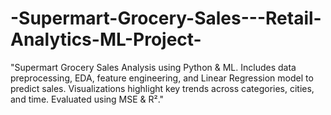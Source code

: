 # -Supermart-Grocery-Sales---Retail-Analytics-ML-Project-
"Supermart Grocery Sales Analysis using Python &amp; ML. Includes data preprocessing, EDA, feature engineering, and Linear Regression model to predict sales. Visualizations highlight key trends across categories, cities, and time. Evaluated using MSE &amp; R²."
